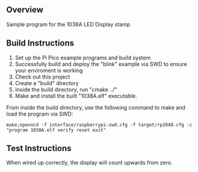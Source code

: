 ## Overview

Sample program for the 1038A LED Display stamp

## Build Instructions

1. Set up the Pi Pico example programs and build system
2. Successfully build and deploy the "blink" example via SWD to ensure your enviroment is working
3. Check out this project
4. Create a "build" directory
5. Inside the build directory, run "cmake ../"
6. Make and install the built "1038A.elf" executable.

From inside the build directory, use the following command to make and load the program via SWD:

``make;openocd -f interface/raspberrypi-swd.cfg -f target/rp2040.cfg -c "program 1038A.elf verify reset exit"``

## Test Instructions

When wired up correctly, the display will count upwards from zero.